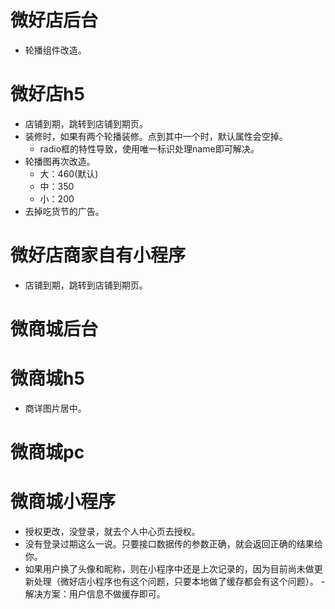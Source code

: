 # 微好店后台
* 轮播组件改造。

# 微好店h5
* 店铺到期，跳转到店铺到期页。
* 装修时，如果有两个轮播装修。点到其中一个时，默认属性会空掉。
    - radio框的特性导致，使用唯一标识处理name即可解决。
* 轮播图再次改造。
    - 大：460(默认)
    - 中：350
    - 小：200
* 去掉吃货节的广告。

# 微好店商家自有小程序
* 店铺到期，跳转到店铺到期页。

# 微商城后台

# 微商城h5
* 商详图片居中。

# 微商城pc

# 微商城小程序
* 授权更改，没登录，就去个人中心页去授权。
* 没有登录过期这么一说。只要接口数据传的参数正确，就会返回正确的结果给你。
* 如果用户换了头像和昵称，则在小程序中还是上次记录的，因为目前尚未做更新处理（微好店小程序也有这个问题，只要本地做了缓存都会有这个问题）。
        - 解决方案：用户信息不做缓存即可。
